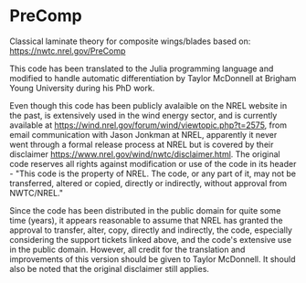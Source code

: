 # PreComp

Classical laminate theory for composite wings/blades based on: https://nwtc.nrel.gov/PreComp

This code has been translated to the Julia programming language and modified to handle automatic differentiation by Taylor McDonnell at Brigham Young University during his PhD work.

Even though this code has been publicly avalaible on the NREL website in the past, is extensively used in the wind energy sector, and is currently available at https://wind.nrel.gov/forum/wind/viewtopic.php?t=2575, from email communication with Jason Jonkman at NREL, apparently it never went through a formal release process at NREL but is covered by their disclaimer https://www.nrel.gov/wind/nwtc/disclaimer.html.  The original code reserves all rights against modification or use of the code in its header - "This code is the property of NREL.  The code, or any part of it, may not be transferred, altered or copied, directly or indirectly, without approval from NWTC/NREL."

Since the code has been distributed in the public domain for quite some time (years), it appears reasonable to assume that NREL has granted the approval to transfer, alter, copy, directly and indirectly, the code, especially considering the support tickets linked above, and the code's extensive use in the public domain.  However, all credit for the translation and improvements of this version should be given to Taylor McDonnell.  It should also be noted that the original disclaimer still applies.
